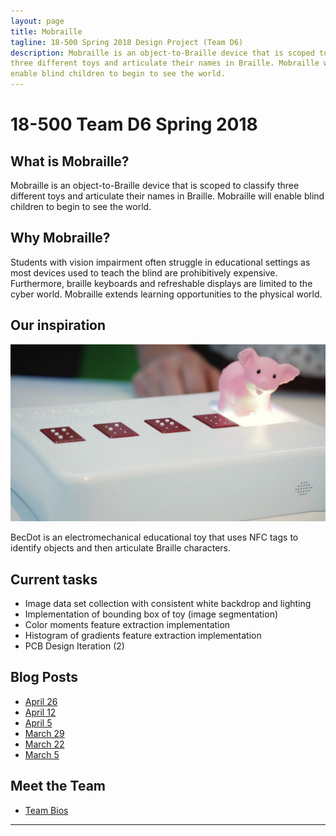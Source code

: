 ```yaml
---
layout: page
title: Mobraille
tagline: 18-500 Spring 2018 Design Project (Team D6)
description: Mobraille is an object-to-Braille device that is scoped to classify
three different toys and articulate their names in Braille. Mobraille will
enable blind children to begin to see the world.
---
```

# 18-500 Team D6 Spring 2018

## What is Mobraille?
Mobraille is an object-to-Braille device that is scoped to classify
three different toys and articulate their names in Braille. Mobraille will
enable blind children to begin to see the world.

## Why Mobraille?

Students with vision impairment often struggle in educational settings as most
devices used to teach the blind are prohibitively expensive. Furthermore,
braille keyboards and refreshable displays are limited to the cyber world.
Mobraille extends learning opportunities to the physical world.

## Our inspiration

![code](images/BecDot.jpg)

BecDot is an electromechanical educational toy that uses NFC tags to identify objects
and then articulate Braille characters.

## Current tasks
* Image data set collection with consistent white backdrop and lighting
* Implementation of bounding box of toy (image segmentation)
* Color moments feature extraction implementation
* Histogram of gradients feature extraction implementation
* PCB Design Iteration (2)

## Blog Posts

- [April 26](pages/update6.md)
- [April 12](pages/update5.md)
- [April 5](pages/update4.md)
- [March 29](pages/update3.md)
- [March 22](pages/update2.md)
- [March 5](pages/update1.md)


## Meet the Team
- [Team Bios](pages/team.md)

---

